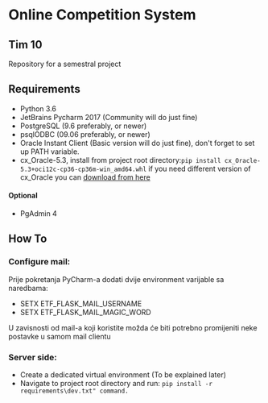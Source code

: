 # Online Competition System
## Tim 10

Repository for a semestral project

## Requirements
- Python 3.6
- JetBrains Pycharm 2017 (Community will do just fine)
- PostgreSQL (9.6 preferably, or newer)
- psqlODBC (09.06 preferably, or newer)
- Oracle Instant Client (Basic version will do just fine), don't forget to set up PATH variable.
- cx_Oracle-5.3, install from project root directory:```pip install cx_Oracle-5.3+oci12c-cp36-cp36m-win_amd64.whl```
  if you need different version of cx_Oracle you can [download from here](https://www.lfd.uci.edu/~gohlke/pythonlibs/#cx_oracle)

#### Optional 
- PgAdmin 4

## How To
### Configure mail:
Prije pokretanja PyCharm-a dodati dvije environment varijable sa naredbama:
- SETX ETF_FLASK_MAIL_USERNAME <place your email here>
- SETX ETF_FLASK_MAIL_MAGIC_WORD <place your email pw here>
  
 U zavisnosti od mail-a koji koristite možda će biti potrebno promijeniti neke postavke u samom mail clientu
 
### Server side:
  - Create a dedicated virtual environment (To be explained later)
  - Navigate to project root directory and run: ```pip install -r requirements\dev.txt" command.```
